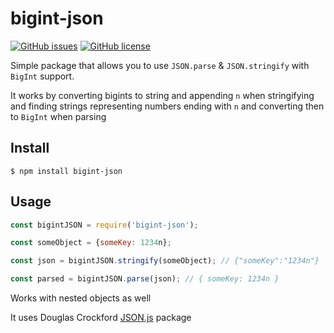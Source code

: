 # bigint-json

[![GitHub issues](https://img.shields.io/github/issues/david-storm94/bigint-json)](https://github.com/david-storm94/bigint-json/issues)
[![GitHub license](https://img.shields.io/github/license/david-storm94/bigint-json)](https://github.com/david-storm94/bigint-json/blob/master/LICENSE)



Simple package that allows you to use `JSON.parse` & `JSON.stringify` with `BigInt` support.

It works by converting bigints to string and appending `n` when stringifying and finding strings representing numbers ending with `n` and converting then to `BigInt` when parsing


## Install

```shell
$ npm install bigint-json
```

## Usage
```js
const bigintJSON = require('bigint-json');

const someObject = {someKey: 1234n};

const json = bigintJSON.stringify(someObject); // {"someKey":"1234n"}

const parsed = bigintJSON.parse(json); // { someKey: 1234n }

```

Works with nested objects as well

It uses Douglas Crockford [JSON.js](https://github.com/douglascrockford/JSON-js) package


